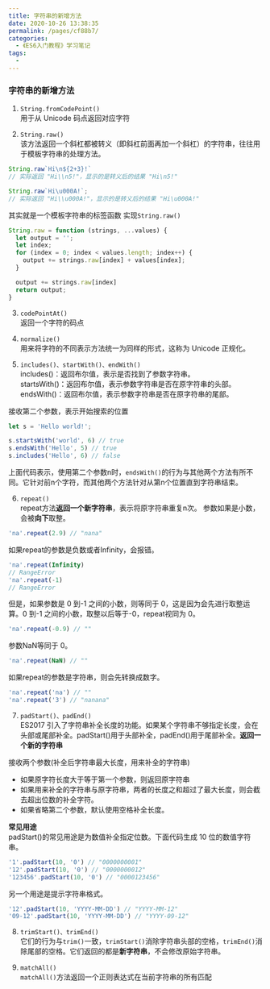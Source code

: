 ```yaml
---
title: 字符串的新增方法
date: 2020-10-26 13:38:35
permalink: /pages/cf88b7/
categories:
  - 《ES6入门教程》学习笔记
tags:
  - 
---
```

### 字符串的新增方法
1. ```String.fromCodePoint()```  
用于从 Unicode 码点返回对应字符

2. ```String.raw()```  
该方法返回一个斜杠都被转义（即斜杠前面再加一个斜杠）的字符串，往往用于模板字符串的处理方法。
``` javascript
String.raw`Hi\n${2+3}!`
// 实际返回 "Hi\\n5!"，显示的是转义后的结果 "Hi\n5!"

String.raw`Hi\u000A!`;
// 实际返回 "Hi\\u000A!"，显示的是转义后的结果 "Hi\u000A!"
```
其实就是一个模板字符串的标签函数
实现```String.raw()```
``` javascript
String.raw = function (strings, ...values) {
  let output = '';
  let index;
  for (index = 0; index < values.length; index++) {
    output += strings.raw[index] + values[index];
  }

  output += strings.raw[index]
  return output;
}
```
3. ```codePointAt()```  
返回一个字符的码点

4. ```normalize()```  
用来将字符的不同表示方法统一为同样的形式，这称为 Unicode 正规化。

5. ```includes()、startWith()、endWith()```  
includes()：返回布尔值，表示是否找到了参数字符串。  
startsWith()：返回布尔值，表示参数字符串是否在原字符串的头部。   
endsWith()：返回布尔值，表示参数字符串是否在原字符串的尾部。

接收第二个参数，表示开始搜索的位置
``` javascript
let s = 'Hello world!';

s.startsWith('world', 6) // true
s.endsWith('Hello', 5) // true
s.includes('Hello', 6) // false
```
上面代码表示，使用第二个参数n时，```endsWith()```的行为与其他两个方法有所不同。它针对前n个字符，而其他两个方法针对从第n个位置直到字符串结束。

6. ```repeat()```  
repeat方法**返回一个新字符串**，表示将原字符串重复n次。
参数如果是小数，会被**向下**取整。
``` javascript
'na'.repeat(2.9) // "nana"
```
如果repeat的参数是负数或者Infinity，会报错。
``` javascript
'na'.repeat(Infinity)
// RangeError
'na'.repeat(-1)
// RangeError
```
但是，如果参数是 0 到-1 之间的小数，则等同于 0，这是因为会先进行取整运算。0 到-1 之间的小数，取整以后等于-0，repeat视同为 0。
``` javascript
'na'.repeat(-0.9) // ""
```
参数NaN等同于 0。
``` javascript
'na'.repeat(NaN) // ""
```
如果repeat的参数是字符串，则会先转换成数字。
``` javascript
'na'.repeat('na') // ""
'na'.repeat('3') // "nanana"
```

7. ```padStart()、padEnd()```  
ES2017 引入了字符串补全长度的功能。如果某个字符串不够指定长度，会在头部或尾部补全。padStart()用于头部补全，padEnd()用于尾部补全。**返回一个新的字符串**

接收两个参数(补全后字符串最大长度，用来补全的字符串)  
* 如果原字符长度大于等于第一个参数，则返回原字符串  
* 如果用来补全的字符串与原字符串，两者的长度之和超过了最大长度，则会截去超出位数的补全字符。  
* 如果省略第二个参数，默认使用空格补全长度。  

**常见用途**  
padStart()的常见用途是为数值补全指定位数。下面代码生成 10 位的数值字符串。
``` javascript
'1'.padStart(10, '0') // "0000000001"
'12'.padStart(10, '0') // "0000000012"
'123456'.padStart(10, '0') // "0000123456"
```
另一个用途是提示字符串格式。
``` javascript  
'12'.padStart(10, 'YYYY-MM-DD') // "YYYY-MM-12"
'09-12'.padStart(10, 'YYYY-MM-DD') // "YYYY-09-12"
```

8. ```trimStart()、trimEnd()```   
它们的行为与```trim()```一致，```trimStart()```消除字符串头部的空格，```trimEnd()```消除尾部的空格。它们返回的都是**新字符串**，不会修改原始字符串。 

9. ```matchAll()```  
```matchAll()```方法返回一个正则表达式在当前字符串的所有匹配
